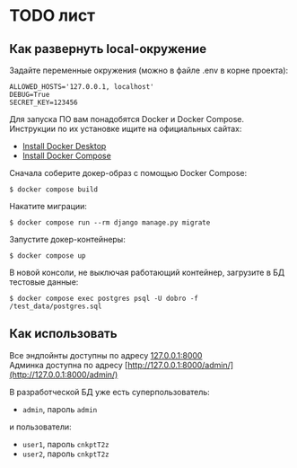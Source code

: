 # TODO лист

## Как развернуть local-окружение

Задайте переменные окружения (можно в файле .env в корне проекта):

```shell
ALLOWED_HOSTS='127.0.0.1, localhost'
DEBUG=True
SECRET_KEY=123456
```

Для запуска ПО вам понадобятся Docker и Docker Compose. Инструкции по их установке ищите на официальных
сайтах:

- [Install Docker Desktop](https://www.docker.com/get-started/)
- [Install Docker Compose](https://docs.docker.com/compose/install/)

Сначала соберите докер-образ с помощью Docker Сompose:

```shell
$ docker compose build
```

Накатите миграции:

```shell
$ docker compose run --rm django manage.py migrate
```

Запустите докер-контейнеры:

```shell
$ docker compose up
```

В новой консоли, не выключая работающий контейнер, загрузите в БД тестовые данные:

```shell
$ docker compose exec postgres psql -U dobro -f /test_data/postgres.sql
```

## Как использовать

Все эндпойнты доступны по адресу [127.0.0.1:8000](http://127.0.0.1:8000) \
Админка доступна по адресу [http://127.0.0.1:8000/admin/](http://127.0.0.1:8000/admin/)

В разработческой БД уже есть суперпользователь:

- `admin`, пароль `admin`

и пользователи:

- `user1`, пароль `cnkptT2z`
- `user2`, пароль `cnkptT2z`

